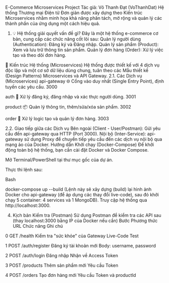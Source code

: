 E-Commerce Microservices Project
Tác giả: Võ Thanh Đạt (VoThanhDat)
Hệ thống Thương mại Điện tử Đơn giản được xây dựng theo Kiến trúc Microservices nhằm minh họa khả năng phân tách, mở rộng và quản lý các thành phần của ứng dụng một cách hiệu quả.
1. 💡 Hệ thống giải quyết vấn đề gì?
Đây là một hệ thống e-commerce cơ bản, cung cấp các chức năng cốt lõi sau:
Quản lý người dùng (Authentication): Đăng ký và Đăng nhập.
Quản lý sản phẩm (Product): Xem và lưu trữ thông tin sản phẩm.
Quản lý đơn hàng (Order): Xử lý việc tạo và theo dõi đơn hàng.

🧱 Kiến trúc Hệ thống (Microservices)
Hệ thống được thiết kế với 4 dịch vụ độc lập và một cơ sở dữ liệu dùng chung, tuân theo các Mẫu thiết kế (Design Patterns) Microservices và API Gateway.
2.1. Các Dịch vụ (Microservices)
api-gateway	🌐 Cổng vào duy nhất (Single Entry Point), định tuyến các yêu cầu.	3000

auth	🔑 Xử lý đăng ký, đăng nhập và xác thực người dùng.	3001

product	📦 Quản lý thông tin, thêm/sửa/xóa sản phẩm.	3002

order	🛒 Xử lý logic tạo và quản lý đơn hàng.	3003

2.2. Giao tiếp giữa các Dịch vụ
Bên ngoài (Client - User/Postman): Gửi yêu cầu đến api-gateway qua HTTP (Port 3000).
Nội bộ (Inter-Service): api-gateway sử dụng Proxy để chuyển tiếp yêu cầu đến các dịch vụ nội bộ qua mạng ảo của Docker.
Hướng dẫn Khởi chạy (Docker-Compose)
Để khởi động toàn bộ hệ thống, bạn cần cài đặt Docker và Docker Compose.

Mở Terminal/PowerShell tại thư mục gốc của dự án.

Thực thi lệnh sau:

Bash

docker-compose up --build
(Lệnh này sẽ xây dựng (build) lại hình ảnh Docker cho api-gateway (để áp dụng các thay đổi live-code), sau đó khởi chạy 5 container: 4 services và 1 MongoDB).
Truy cập hệ thống qua http://localhost:3000.

4. Kịch bản Kiểm tra (Postman)
Sử dụng Postman để kiểm tra các API sau (thay localhost:3000 bằng IP của Docker nếu cần)
Bước	Phương thức	URL	Chức năng	Ghi chú

0	GET	/health	Kiểm tra "sức khỏe" của Gateway	Live-Code Test

1	POST	/auth/register	Đăng ký tài khoản mới	Body: username, password

2	POST	/auth/login	Đăng nhập	Nhận về Access Token

3	POST	/products	Thêm sản phẩm mới	Yêu cầu Token

4	POST	/orders	Tạo đơn hàng mới	Yêu cầu Token và productId
